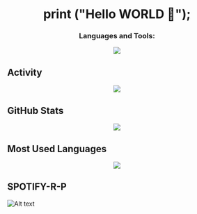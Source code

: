 <h1 align="center">print ("Hello WORLD 👋");</h1>


<!--<p align="left"> <img src="https://komarev.com/ghpvc/?username=aliesmaeili2&label=Profile%20views&color=0e75b6&style=flat" alt="aliesmaeili2" /> </p>-->

<h3 align="center">Languages and Tools:</h3>


<p align="center">
  <a href="https://skillicons.dev">
      <img src="https://skillicons.dev/icons?i=cpp,js,css,html,discord,swift,wordpress,ps,idea,pr,vscode" /> </a> 
</p>

## Activity
<p align="center"> 
    <img src="https://github-readme-activity-graph.cyclic.app/graph?username=aliesmaeili2&theme=merko&hide_border=true">
</p> 


## GitHub Stats

<!--
<p align="left"> 
    <img src="https://github-readme-stats.vercel.app/api?username=aliesmaeili2&theme=merko&hide_border=true&hide_title=true">
</p> -->

<p align="center"> 
    <img src="http://github-readme-streak-stats.herokuapp.com?user=aliesmaeili2&theme=merko&hide_border=true&hide_title=true">
</p>

## Most Used Languages

<p align="center"> 
    <img src="https://github-readme-stats.vercel.app/api/top-langs/?username=aliesmaeili2&theme=merko&hide_border=true&hide_title=true&layout=compact">
</p>
  
## SPOTIFY-R-P
  
 ![Alt text](https://spotify-recently-played-readme.vercel.app/api?user=31mqbixjrsgovxkl26e7whevmbou&count=2&width=900)
 

      
<!--Spotify Acc

Markdown code snippet:
![Alt text](https://spotify-recently-played-readme.vercel.app/api?user=31mqbixjrsgovxkl26e7whevmbou)
For custom count (1 ≤ {count} ≤ 10):
![Alt text](https://spotify-recently-played-readme.vercel.app/api?user=31mqbixjrsgovxkl26e7whevmbou&count={count})
For custom width (300 ≤ {width} ≤ 1000):
![Alt text](https://spotify-recently-played-readme.vercel.app/api?user=31mqbixjrsgovxkl26e7whevmbou&width={width})
For unique tracks :
![Alt text](https://spotify-recently-played-readme.vercel.app/api?user=31mqbixjrsgovxkl26e7whevmbou&unique={true|1|on|yes})

-->
<!--
<p align="center"> <a href="https://github.com/ryo-ma/github-profile-trophy"><img src="https://github-profile-trophy.vercel.app/?username=aliesmaeili2" alt="aliesmaeili2" /></a> </p> -->
